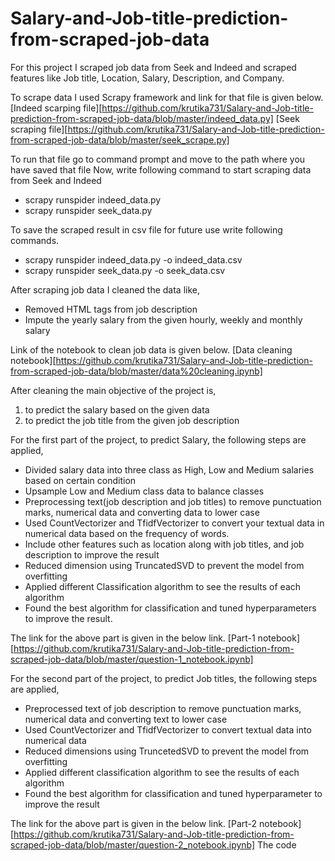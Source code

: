# Salary-and-Job-title-prediction-from-scraped-job-data

For this project I scraped job data from Seek and Indeed and scraped features like Job title, Location, Salary, Description, and Company.

To scrape data I used Scrapy framework and link for that file is given below.
[Indeed scarping file][https://github.com/krutika731/Salary-and-Job-title-prediction-from-scraped-job-data/blob/master/indeed_data.py]
[Seek scraping file][https://github.com/krutika731/Salary-and-Job-title-prediction-from-scraped-job-data/blob/master/seek_scrape.py]

To run that file go to command prompt and move to the path where you have saved that file
Now, write following command to start  scraping data from Seek and Indeed

- scrapy runspider indeed_data.py
- scrapy runspider seek_data.py

To save the scraped result in csv file for future use write following commands.

- scrapy runspider indeed_data.py -o indeed_data.csv
- scrapy runspider seek_data.py -o seek_data.csv


After scraping job data I cleaned the data like,
- Removed HTML tags from job description
- Impute the yearly salary from the given hourly, weekly and monthly salary

Link of the notebook to clean job data is given below.
[Data cleaning notebook][https://github.com/krutika731/Salary-and-Job-title-prediction-from-scraped-job-data/blob/master/data%20cleaning.ipynb]

After cleaning the main objective of the project is,
1. to predict the salary based on the given data
2. to predict the job title from the given job description

For the first part of the project, to predict Salary, the following steps are applied,
- Divided salary data into three class as High, Low and Medium salaries based on certain condition
- Upsample Low and Medium class data to balance classes
- Preprocessing text(job description and job titles) to remove punctuation marks, numerical data and converting data to lower case
- Used CountVectorizer and TfidfVectorizer to convert your textual data in numerical data based on the frequency of words.
- Include other features such as location along with job titles, and job description to improve the result
- Reduced dimension using TruncatedSVD to prevent the model from overfitting
- Applied different Classification algorithm to see the results of each algorithm
- Found the best algorithm for classification and tuned hyperparameters to improve the result.

The link for the above part is given in the below link.
[Part-1 notebook][https://github.com/krutika731/Salary-and-Job-title-prediction-from-scraped-job-data/blob/master/question-1_notebook.ipynb]

For the second part of the project, to predict Job titles, the following steps are applied,
- Preprocessed text of job description to remove punctuation marks, numerical data and converting text to lower case
- Used CountVectorizer and TfidfVectorizer to convert textual data into numerical data
- Reduced dimensions using TruncetedSVD to prevent the model from overfitting
- Applied different classification algorithm to see the results of each algorithm
- Found the best algorithm for classification and tuned hyperparameter to improve the result


The link for the above part is given in the below link.
[Part-2 notebook][https://github.com/krutika731/Salary-and-Job-title-prediction-from-scraped-job-data/blob/master/question-2_notebook.ipynb]
The code
